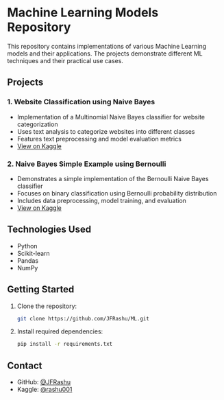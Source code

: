 # Machine Learning Models Repository

This repository contains implementations of various Machine Learning models and their applications. The projects demonstrate different ML techniques and their practical use cases.

## Projects

### 1. Website Classification using Naive Bayes
- Implementation of a Multinomial Naive Bayes classifier for website categorization 
- Uses text analysis to categorize websites into different classes
- Features text preprocessing and model evaluation metrics
- [View on Kaggle](https://www.kaggle.com/rashu001/website-classification-using-naive-bayes)

### 2. Naive Bayes Simple Example using Bernoulli
- Demonstrates a simple implementation of the Bernoulli Naive Bayes classifier
- Focuses on binary classification using Bernoulli probability distribution
- Includes data preprocessing, model training, and evaluation
- [View on Kaggle](https://www.kaggle.com/code/rashu001/naive-bayers-simple-example-using-bernoulli)

## Technologies Used
- Python
- Scikit-learn
- Pandas
- NumPy

## Getting Started
1. Clone the repository:
   ```bash
   git clone https://github.com/JFRashu/ML.git
   ```
2. Install required dependencies:
   ```bash
   pip install -r requirements.txt
   ```

## Contact
- GitHub: [@JFRashu](https://github.com/JFRashu)
- Kaggle: [@rashu001](https://www.kaggle.com/rashu001)

